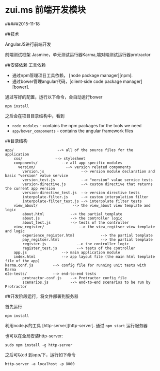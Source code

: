 # zui.ms 前端开发模块
#####2015-11-18

##技术

AngularJS进行前端开发

前端测试框架 Jasmine，单元测试运行器Karma,端对端测试运行器protractor

##安装依赖
工具依赖
* 通过npm管理项目工具依赖， [node package manager][npm].
* 通过bower管理angular代码，[client-side code package manager][bower].

通过写好的配置，运行以下命令，会自动运行bower

```
npm install
```
之后会在项目目录结构中，看到

* `node_modules` - contains the npm packages for the tools we need
* `app/bower_components` - contains the angular framework files


##目录结构
```
app/                    --> all of the source files for the application
    css/               --> stylesheet
    components/           --> all app specific modules
      version/              --> version related components
        version.js                 --> version module declaration and basic "version" value service
        version_test.js            --> "version" value service tests
        version-directive.js       --> custom directive that returns the current app version
        version-directive_test.js  --> version directive tests
        interpolate-filter.js      --> custom interpolation filter
        interpolate-filter_test.js --> interpolate filter tests
    view_about/                --> the view_about view template and logic
        about.html            --> the partial template
        about.js              --> the controller logic
        about_test.js         --> tests of the controller
    view_register/                --> the view_regitser view template and logic
        experience_register.html            --> the partial template
        pay_regitser.html                   --> the partial template
        register.js              --> the controller logic
        register_test.js         --> tests of the controller
    app.js                --> main application module
    index.html            --> app layout file (the main html template file of the app)
karma.conf.js         --> config file for running unit tests with Karma
e2e-tests/            --> end-to-end tests
        protractor-conf.js    --> Protractor config file
        scenarios.js          --> end-to-end scenarios to be run by Protractor
```


##开发阶段运行，将文件部署到服务器

首先运行

```
npm install
```


 利用node.js的工具 [http-server][http-server].  通过 `npm start` 运行服务器

 也可以在全局安装http-server:

```
sudo npm install -g http-server
```

之后可以cd 到app/下，运行如下命令

```
http-server -a localhost -p 8000
```


